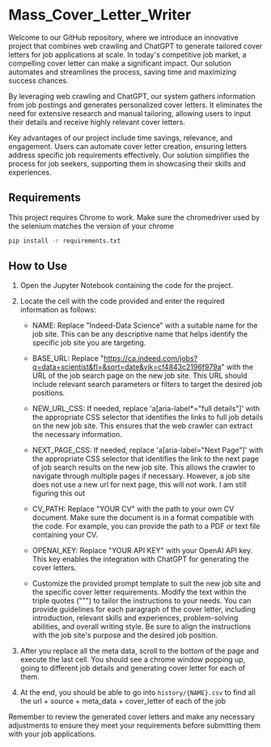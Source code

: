# Mass_Cover_Letter_Writer

Welcome to our GitHub repository, where we introduce an innovative project that combines web crawling and ChatGPT to generate tailored cover letters for job applications at scale. In today's competitive job market, a compelling cover letter can make a significant impact. Our solution automates and streamlines the process, saving time and maximizing success chances.

By leveraging web crawling and ChatGPT, our system gathers information from job postings and generates personalized cover letters. It eliminates the need for extensive research and manual tailoring, allowing users to input their details and receive highly relevant cover letters.

Key advantages of our project include time savings, relevance, and engagement. Users can automate cover letter creation, ensuring letters address specific job requirements effectively. Our solution simplifies the process for job seekers, supporting them in showcasing their skills and experiences.

## Requirements

This project requires Chrome to work. Make sure the chromedriver used by the selenium matches the version of your chrome

```bat
pip install -r requirements.txt
```

## How to Use

1. Open the Jupyter Notebook containing the code for the project.

2. Locate the cell with the code provided and enter the required information as follows:

	- NAME: Replace "Indeed-Data Science" with a suitable name for the job site. This can be any descriptive name that helps identify the specific job site you are targeting.

	- BASE_URL: Replace "https://ca.indeed.com/jobs?q=data+scientist&fl=&sort=date&vjk=cf4843c2196f979a" with the URL of the job search page on the new job site. This URL should include relevant search parameters or filters to target the desired job positions.

	- NEW_URL_CSS: If needed, replace 'a[aria-label*="full details"]' with the appropriate CSS selector that identifies the links to full job details on the new job site. This ensures that the web crawler can extract the necessary information.

	- NEXT_PAGE_CSS: If needed, replace 'a[aria-label="Next Page"]' with the appropriate CSS selector that identifies the link to the next page of job search results on the new job site. This allows the crawler to navigate through multiple pages if necessary. However, a job site does not use a new url for next page, this will not work. I am still figuring this out

	- CV_PATH: Replace "YOUR CV" with the path to your own CV document. Make sure the document is in a format compatible with the code. For example, you can provide the path to a PDF or text file containing your CV.

	- OPENAI_KEY: Replace "YOUR API KEY" with your OpenAI API key. This key enables the integration with ChatGPT for generating the cover letters.

	- Customize the provided prompt template to suit the new job site and the specific cover letter requirements. Modify the text within the triple quotes (""") to tailor the instructions to your needs. You can provide guidelines for each paragraph of the cover letter, including introduction, relevant skills and experiences, problem-solving abilities, and overall writing style. Be sure to align the instructions with the job site's purpose and the desired job position.

3. After you replace all the meta data, scroll to the bottom of the page and execute the last cell. You should see a chrome window popping up, going to different job details and generating cover letter for each of them.

4. At the end, you should be able to go into ```history/{NAME}.csv``` to find all the url + source + meta_data + cover_letter of each of the job

Remember to review the generated cover letters and make any necessary adjustments to ensure they meet your requirements before submitting them with your job applications.

